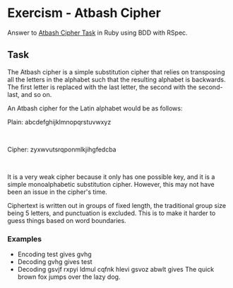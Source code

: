 # Exercism - Atbash Cipher

Answer to
[Atbash Cipher Task](https://github.com/exercism/x-common/blob/master/atbash-cipher.md)
in Ruby using BDD with RSpec.

## Task

The Atbash cipher is a simple substitution cipher that relies on transposing all
the letters in the alphabet such that the resulting alphabet is backwards. The
first letter is replaced with the last letter, the second with the second-last,
and so on.

An Atbash cipher for the Latin alphabet would be as follows:

Plain:  abcdefghijklmnopqrstuvwxyz

<br>

Cipher: zyxwvutsrqponmlkjihgfedcba

<br>

It is a very weak cipher because it only has one possible key, and it is a
simple monoalphabetic substitution cipher. However, this may not have been an
issue in the cipher's time.

Ciphertext is written out in groups of fixed length, the traditional group size
being 5 letters, and punctuation is excluded. This is to make it harder to guess
things based on word boundaries.

### Examples

* Encoding test gives gvhg
* Decoding gvhg gives test
* Decoding gsvjf rxpyi ldmul cqfnk hlevi gsvoz abwlt gives
  The quick brown fox jumps over the lazy dog.
